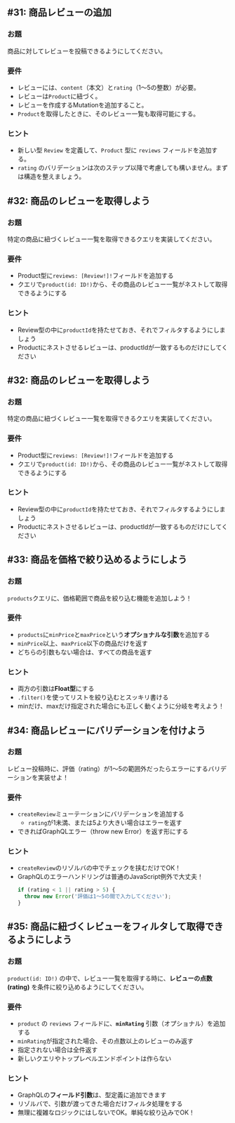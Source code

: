 ## #31: 商品レビューの追加

### お題
商品に対してレビューを投稿できるようにしてください。

### 要件
- レビューには、`content`（本文）と`rating`（1〜5の整数）が必要。
- レビューは`Product`に紐づく。
- レビューを作成するMutationを追加すること。
- `Product`を取得したときに、そのレビュー一覧も取得可能にする。

### ヒント
- 新しい型 `Review` を定義して、`Product` 型に `reviews` フィールドを追加する。
- `rating` のバリデーションは次のステップ以降で考慮しても構いません。まずは構造を整えましょう。

## #32: 商品のレビューを取得しよう  
### お題  
特定の商品に紐づくレビュー一覧を取得できるクエリを実装してください。

### 要件  
- Product型に`reviews: [Review!]!`フィールドを追加する  
- クエリで`product(id: ID!)`から、その商品のレビュー一覧がネストして取得できるようにする  

### ヒント  
- Review型の中に`productId`を持たせておき、それでフィルタするようにしましょう  
- Productにネストさせるレビューは、productIdが一致するものだけにしてください  

## #32: 商品のレビューを取得しよう  
### お題  
特定の商品に紐づくレビュー一覧を取得できるクエリを実装してください。

### 要件  
- Product型に`reviews: [Review!]!`フィールドを追加する  
- クエリで`product(id: ID!)`から、その商品のレビュー一覧がネストして取得できるようにする  

### ヒント  
- Review型の中に`productId`を持たせておき、それでフィルタするようにしましょう  
- Productにネストさせるレビューは、productIdが一致するものだけにしてください  

## #33: 商品を価格で絞り込めるようにしよう
### お題
`products`クエリに、価格範囲で商品を絞り込む機能を追加しよう！

### 要件
- `products`に`minPrice`と`maxPrice`という**オプショナルな引数**を追加する
- `minPrice`以上、`maxPrice`以下の商品だけを返す
- どちらの引数もない場合は、すべての商品を返す

### ヒント
- 両方の引数は**Float型**にする
- `.filter()`を使ってリストを絞り込むとスッキリ書ける
- minだけ、maxだけ指定された場合にも正しく動くように分岐を考えよう！

## #34: 商品レビューにバリデーションを付けよう
### お題
レビュー投稿時に、評価（rating）が1〜5の範囲外だったらエラーにするバリデーションを実装せよ！

### 要件
- `createReview`ミューテーションにバリデーションを追加する
  - `rating`が1未満、または5より大きい場合はエラーを返す
- できればGraphQLエラー（throw new Error）を返す形にする

### ヒント
- `createReview`のリゾルバの中でチェックを挟むだけでOK！
- GraphQLのエラーハンドリングは普通のJavaScript例外で大丈夫！
  ```ts
  if (rating < 1 || rating > 5) {
    throw new Error('評価は1〜5の間で入力してください');
  }
  ```

## #35: 商品に紐づくレビューをフィルタして取得できるようにしよう
### お題
`product(id: ID!)` の中で、レビュー一覧を取得する時に、**レビューの点数(rating)** を条件に絞り込めるようにしてください。

### 要件
- `product` の `reviews` フィールドに、**`minRating`** 引数（オプショナル）を追加する
- `minRating`が指定された場合、その点数以上のレビューのみ返す
- 指定されない場合は全件返す
- 新しいクエリやトップレベルエンドポイントは作らない

### ヒント
- GraphQLの**フィールド引数**は、型定義に追加できます
- リゾルバで、引数が渡ってきた場合だけフィルタ処理をする
- 無理に複雑なロジックにはしないでOK。単純な絞り込みでOK！

